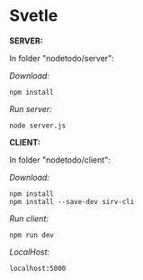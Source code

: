 # Svetle

**SERVER:**

In folder "nodetodo/server":

*Download:*
```
npm install
```

*Run server:*
```
node server.js
```

**CLIENT:**

In folder "nodetodo/client":

*Download:*
```
npm install 
npm install --save-dev sirv-cli

```

*Run client:*
```
npm run dev 
```

*LocalHost:*
```
localhost:5000
```